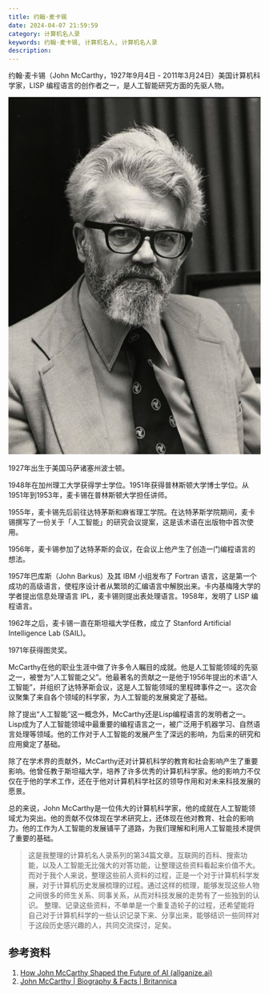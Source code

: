 ```yaml
---
title: 约翰·麦卡锡
date: 2024-04-07 21:59:59
category: 计算机名人录
keywords: 约翰·麦卡锡, 计算机名人, 计算机名人录
description:
---
```


约翰·麦卡锡（John McCarthy，1927年9月4日 - 2011年3月24日）美国计算机科学家，LISP 编程语言的创作者之一，是人工智能研究方面的先驱人物。

![image-20240407221631409](20240407-john-mccarthy/image-20240407221631409.png)

1927年出生于美国马萨诸塞州波士顿。

1948年在加州理工大学获得学士学位。1951年获得普林斯顿大学博士学位。从1951年到1953年，麦卡锡在普林斯顿大学担任讲师。

1955年，麦卡锡先后前往达特茅斯和麻省理工学院。在达特茅斯学院期间，麦卡锡撰写了一份关于「人工智能」的研究会议提案，这是该术语在出版物中首次使用。

1956年，麦卡锡参加了达特茅斯的会议，在会议上他产生了创造一门编程语言的想法。

1957年巴库斯（John Barkus）及其 IBM 小组发布了 Fortran 语言，这是第一个成功的高级语言，使程序设计者从繁琐的汇编语言中解脱出来。卡内基梅隆大学的学者提出信息处理语言 IPL，麦卡锡则提出表处理语言。1958年，发明了 LISP 编程语言。

1962年之后，麦卡锡一直在斯坦福大学任教，成立了 Stanford Artificial Intelligence Lab (SAIL)。

1971年获得图灵奖。

McCarthy在他的职业生涯中做了许多令人瞩目的成就。他是人工智能领域的先驱之一，被誉为“人工智能之父”。他最著名的贡献之一是他于1956年提出的术语“人工智能”，并组织了达特茅斯会议，这是人工智能领域的里程碑事件之一。这次会议聚集了来自各个领域的科学家，为人工智能的发展奠定了基础。

除了提出“人工智能”这一概念外，McCarthy还是Lisp编程语言的发明者之一。Lisp成为了人工智能领域中最重要的编程语言之一，被广泛用于机器学习、自然语言处理等领域。他的工作对于人工智能的发展产生了深远的影响，为后来的研究和应用奠定了基础。

除了在学术界的贡献外，McCarthy还对计算机科学的教育和社会影响产生了重要影响。他曾任教于斯坦福大学，培养了许多优秀的计算机科学家。他的影响力不仅仅在于他的学术工作，还在于他对计算机科学社区的领导作用和对未来科技发展的愿景。

总的来说，John McCarthy是一位伟大的计算机科学家，他的成就在人工智能领域尤为突出。他的贡献不仅体现在学术研究上，还体现在他对教育、社会的影响力。他的工作为人工智能的发展铺平了道路，为我们理解和利用人工智能技术提供了重要的基础。

> 这是我整理的计算机名人录系列的第34篇文章。互联网的百科、搜索功能，以及人工智能无比强大的对答功能，让整理这些资料看起来价值不大。而对于我个人来说，整理这些前人资料的过程，正是一个对于计算机科学发展，对于计算机历史发展梳理的过程。通过这样的梳理，能够发现这些人物之间很多的师生关系、同事关系，从而对科技发展的走势有了一些独到的认识。
> 整理、记录这些资料，不单单是一个重复造轮子的过程，还希望能将自己对于计算机科学的一些认识记录下来、分享出来，能够结识一些同样对于这段历史感兴趣的人，共同交流探讨，足矣。

## 参考资料

1. [How John McCarthy Shaped the Future of AI (allganize.ai)](https://blog.allganize.ai/john-mccarthy/)
2. [John McCarthy | Biography & Facts | Britannica](https://www.britannica.com/biography/John-McCarthy)

